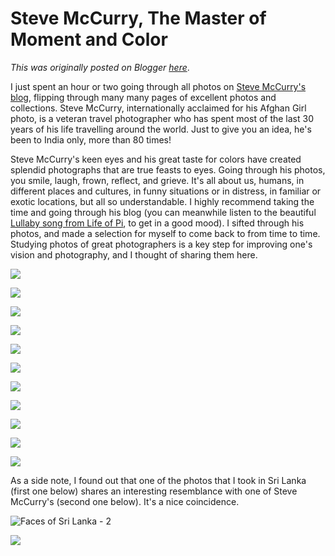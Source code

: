 # Steve McCurry, The Master of Moment and Color

*This was originally posted on Blogger [here](https://photopensieve.blogspot.com/2013/01/steve-mccurry-master-of-moment-and-color.html)*.

I just spent an hour or two going through all photos on [Steve McCurry's blog](http://stevemccurry.wordpress.com/), flipping through many many pages of excellent photos and collections. Steve McCurry, internationally acclaimed for his Afghan Girl photo, is a veteran travel photographer who has spent most of the last 30 years of his life travelling around the world. Just to give you an idea, he's been to India only, more than 80 times! 

Steve McCurry's keen eyes and his great taste for colors have created splendid photographs that are true feasts to eyes. Going through his photos, you smile, laugh, frown, reflect, and grieve. It's all about us, humans, in different places and cultures, in funny situations or in distress, in familiar or exotic locations, but all so understandable. I highly recommend taking the time and going through his blog (you can meanwhile listen to the beautiful [Lullaby song from Life of Pi](http://youtu.be/KlCYCV1nuZc), to get in a good mood). I sifted through his photos, and made a selection for myself to come back to from time to time. Studying photos of great photographers is a key step for improving one's vision and photography, and I thought of sharing them here.

![](https://blogger.googleusercontent.com/img/b/R29vZ2xl/AVvXsEgM6lz0fuc7wLx3OoOaI8ah4aFK-g7OpslGE17j-vBCMXKb8e7e_CI4iDRqLs5wtewVNIKAJI2R1Wmyp87p8US-siU6mDGoh-l7SQK2YLmD9LBKhliQ-D8VqakpQTDTbodIBoKkhlovAhDH/s640/pakistan-10003.jpg)

![](http://stevemccurry.files.wordpress.com/2012/03/india-102191.jpg)

![](http://stevemccurry.files.wordpress.com/2012/06/india-10204.jpg)

![](http://stevemccurry.files.wordpress.com/2012/08/afghn-12135nf.jpg)

![](http://stevemccurry.files.wordpress.com/2012/03/india-10005nf41.jpg)

![](http://stevemccurry.files.wordpress.com/2010/10/europe-10042ns.jpg)

![](http://stevemccurry.files.wordpress.com/2013/01/india-10214-1.jpg?w=900\&h=602)

![](http://stevemccurry.files.wordpress.com/2009/11/india-10316ns7.jpg?w=450\&h=662)

![](http://stevemccurry.files.wordpress.com/2012/10/kashmir-10056.jpg)

![](http://stevemccurry.files.wordpress.com/2012/08/india-10723.jpg)

![](http://clairesemelka.files.wordpress.com/2012/02/srilanka-10006.jpg)

As a side note, I found out that one of the photos that I took in Sri Lanka (first one below) shares an interesting resemblance with one of Steve McCurry's (second one below). It's a nice coincidence.

![Faces of Sri Lanka - 2](http://farm8.staticflickr.com/7232/7140892081_0c7d8486e9_z.jpg)

![](https://blogger.googleusercontent.com/img/b/R29vZ2xl/AVvXsEjhTEpdwcmAo_wwZne5GzG9dS-5_-zFK5njXdYi3svGCL9oN69C6mVY2NM8JvRTbgKTZjn9Sr6CTejNyIjM5LdMZdjnBYLwEnKB4UMnFb7TvSqwequLwXinkTTZcTD5txTSxPhdj_6AS3jOzlWPqYYbVvcNB8FVT9P9jmf8d55COmpyK0gGKU3aIL5sYw/w640-h413/RefugeeGirlandHerFather.jpg)